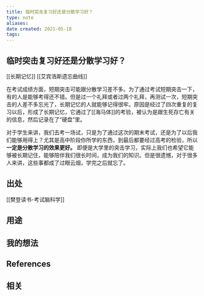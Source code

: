 ```yaml
---
title: 临时突击复习好还是分散学习好？ 
type: note
aliases: 
date created: 2021-05-18
tags: 
---
```

## 临时突击复习好还是分散学习好？ 

[[长期记忆]] [[艾宾浩斯遗忘曲线]]

在考试成绩方面，短期突击可能跟分散学习差不多。为了通过考试短期突击一下，有的人是能够考得还不错。但是过一个礼拜或者过两个礼拜，再测试一次，短期突击的人差不多忘光了，长期记忆的人就能够记得很牢。原因是经过了四次重复的复习以后，形成了长期记忆，它通过了[[海马体]]的考验，被认为是跟生死存亡有关的信息，然后记录在了“硬盘”里。

对于学生来讲，我们去考一场试，只是为了通过这次的期末考试，还是为了以后我们能够用得上？尤其是高中阶段你所学的东西，到最后都要经过高考的检验，所以**一定是分散学习的效果更好。** 即便是大学里的突击学习，实际上我们也希望它能够被长期记住，能够陪伴我们很长时间，成为我们的知识。但是很遗憾，对于很多人来讲，这些事都成了过眼云烟，学完之后就忘了。



## 出处

[[樊登读书-考试脑科学]]

## 用途




## 我的想法



## References



## 相关
